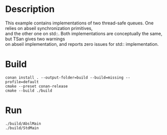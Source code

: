 # Description
This example contains implementations of two thread-safe queues. One relies on abseil synchronization primitives,\
and the other one on std::. Both implementations are conceptually the same, but TSan gives two warnings\
on abseil implementation, and reports zero issues for std:: implementation.

# Build

`conan install . --output-folder=build --build=missing --profile=default`\
`cmake --preset conan-release`\
`cmake --build ./build`


# Run

`./build/AbslMain`\
`./build/StdMain`
